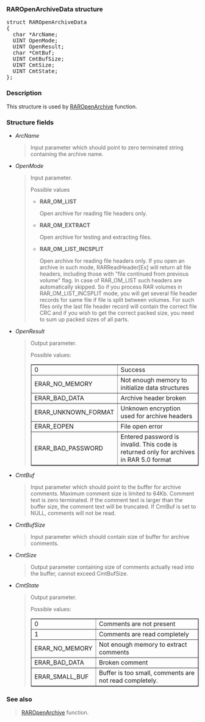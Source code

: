 <!DOCTYPE HTML PUBLIC "-//W3C//DTD HTML 4.01 Transitional//EN">
<html>

<head>
<title>UnRAR.dll Manual</title>
</head>

<body>

<h3>RAROpenArchiveData structure</h3>

<pre>
struct RAROpenArchiveData
{
  char *ArcName;
  UINT OpenMode;
  UINT OpenResult;
  char *CmtBuf;
  UINT CmtBufSize;
  UINT CmtSize;
  UINT CmtState;
};
</pre>

<h3>Description</h3>
<p>This structure is used by <a href="RAROpenArchive.md">RAROpenArchive</a>
function.</p>

<h3>Structure fields</h3>

<ul>
<li>
<i>ArcName</i>
<blockquote>
  Input parameter which should point to zero terminated string 
  containing the archive name.
</blockquote>

<li>
<i>OpenMode</i>
<blockquote>
  <p>Input parameter.</p>

  <p>Possible values</p>

  <ul>
  <li>
  <b>RAR_OM_LIST</b>
    <p>Open archive for reading file headers only.</p>

  <li>
  <b>RAR_OM_EXTRACT</b>
    <p>Open archive for testing and extracting files.</p>

  <li>
  <b>RAR_OM_LIST_INCSPLIT</b>
    <p>Open archive for reading file headers only. If you open an archive
    in such mode, RARReadHeader[Ex] will return all file headers,
    including those with "file continued from previous volume" flag.
    In case of RAR_OM_LIST such headers are automatically skipped.
    So if you process RAR volumes in RAR_OM_LIST_INCSPLIT mode, you will
    get several file header records for same file if file is split between
    volumes. For such files only the last file header record will contain
    the correct file CRC and if you wish to get the correct packed size,
    you need to sum up packed sizes of all parts.</p>
  </ul>
</blockquote>

<li>
<i>OpenResult</i>
<blockquote>
  <p>Output parameter.</p>

  <p>Possible values:</p>

  <table border=1>
  <tr><td> 0                   </td><td> Success</td></tr>
  <tr><td> ERAR_NO_MEMORY      </td><td> Not enough memory to initialize data structures</td></tr>
  <tr><td> ERAR_BAD_DATA       </td><td> Archive header broken</td></tr>
  <tr><td> ERAR_UNKNOWN_FORMAT </td><td> Unknown encryption used for archive headers </td></tr>
  <tr><td> ERAR_EOPEN          </td><td> File open error</td></tr>
  <tr><td> ERAR_BAD_PASSWORD    </td>
  <td>Entered password is invalid. This code is returned only for archives
  in RAR 5.0 format</td></tr>
  </table>

</blockquote>

<li>
<i>CmtBuf</i>
<blockquote>
  Input parameter which should point to the buffer for archive 
  comments. Maximum comment size is limited to 64Kb. Comment text is 
  zero terminated. If the comment text is larger than the buffer 
  size, the comment text will be truncated. If CmtBuf is set to 
  NULL, comments will not be read.
</blockquote>

<li>
<i>CmtBufSize</i>
<blockquote>
  Input parameter which should contain size of buffer for archive
  comments.
</blockquote>

<li>
<i>CmtSize</i>
<blockquote>
  Output parameter containing size of comments actually read into the
  buffer, cannot exceed CmtBufSize.
</blockquote>

<li>
<i>CmtState</i>
<blockquote>
  <p>Output parameter.</p>

  <p>Possible values:</p>

  <table border=1>
  <tr><td> 0              </td><td> Comments are not present</td></tr>
  <tr><td> 1              </td><td> Comments are read completely</td></tr>
  <tr><td> ERAR_NO_MEMORY </td><td> Not enough memory to extract comments</td></tr>
  <tr><td> ERAR_BAD_DATA  </td><td> Broken comment</td></tr>
  <tr><td> ERAR_SMALL_BUF </td><td> Buffer is too small, comments are not read completely.</td></tr>
  </table>
</blockquote>
</ul>

<h3>See also</h3>
<blockquote>
  <a href="RAROpenArchive.md">RAROpenArchive</a> function.
</blockquote>

</body>

</html>
